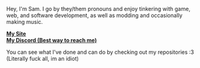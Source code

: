 Hey, I'm Sam. I go by they/them pronouns and enjoy tinkering with game, web, and software development, as well as modding and occasionally making music.

**[My Site](https://samwich.xyz/contact.html)**  
**[My Discord (Best way to reach me)](https://discord.com/users/976176454511509554)**

You can see what I've done and can do by checking out my repositories :3 (Literally fuck all, im an idiot)
